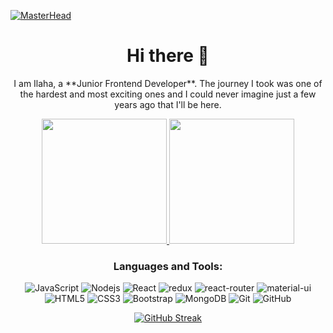 [![MasterHead](https://www.tidyverse.org/blog/2018/10/rlang-0-3-0/rlang-0-3-0-wd.jpg)](https://github.com/frst1009/frst1009)
<h1 align="center">Hi there 👋</h1>

<p align="center">I am Ilaha, a **Junior Frontend Developer**. The journey I took was one of the hardest and most exciting ones and I could never imagine just a few years ago that I'll be here. </p>
<div align="center"><a href="https://github.com/anuraghazra/github-readme-stats">
  <img height=200 src="https://github-readme-stats.vercel.app/api?username=frst1009&theme=tokyonight&show_icons=true&hide=contribs,prs" />
</a><a href="https://github.com/anuraghazra/convoychat"><img height=200 src="https://github-readme-stats.vercel.app/api/top-langs?username=frst1009&theme=tokyonight&layout=compact&langs_count=8&card_width=200" /></a></div>

<div align="center"><h3>Languages and Tools:</h3>

![JavaScript](https://img.shields.io/badge/-JavaScript-black?style=flat-square&logo=javascript)
![Nodejs](https://img.shields.io/badge/-Nodejs-black?style=flat-square&logo=Node.js)
![React](https://img.shields.io/badge/-React-black?style=flat-square&logo=react)
![redux](https://img.shields.io/badge/Redux-593D88?style=flat-square&logo=redux&logoColor=white)
![react-router](https://img.shields.io/badge/React_Router-CA4245?style=flat-square&logo=react-router&logoColor=white)
![material-ui](https://img.shields.io/badge/Material_UI-0081CB?style=flat-square&logo=mui&logoColor=white)
![HTML5](https://img.shields.io/badge/-HTML5-E34F26?style=flat-square&logo=html5&logoColor=white)
![CSS3](https://img.shields.io/badge/-CSS3-1572B6?style=flat-square&logo=css3)
![Bootstrap](https://img.shields.io/badge/-Bootstrap-563D7C?style=flat-square&logo=bootstrap)
![MongoDB](https://img.shields.io/badge/-MongoDB-black?style=flat-square&logo=mongodb)
![Git](https://img.shields.io/badge/-Git-black?style=flat-square&logo=git)
![GitHub](https://img.shields.io/badge/-GitHub-181717?style=flat-square&logo=github)
</div>

<div align="center">
  <a href="https://git.io/streak-stats">
    <img src="https://streak-stats.demolab.com/?user=frst1009&theme=tokyonight-duo" alt="GitHub Streak" />
  </a>
</div>
